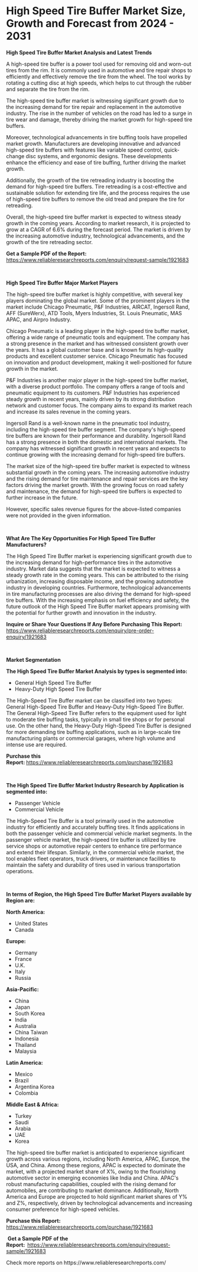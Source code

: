<p><h1>High Speed Tire Buffer Market Size, Growth and Forecast from 2024 - 2031</h1></p><p><strong>High Speed Tire Buffer Market Analysis and Latest Trends</strong></p>
<p><p>A high-speed tire buffer is a power tool used for removing old and worn-out tires from the rim. It is commonly used in automotive and tire repair shops to efficiently and effectively remove the tire from the wheel. The tool works by rotating a cutting disc at high speeds, which helps to cut through the rubber and separate the tire from the rim.</p><p>The high-speed tire buffer market is witnessing significant growth due to the increasing demand for tire repair and replacement in the automotive industry. The rise in the number of vehicles on the road has led to a surge in tire wear and damage, thereby driving the market growth for high-speed tire buffers.</p><p>Moreover, technological advancements in tire buffing tools have propelled market growth. Manufacturers are developing innovative and advanced high-speed tire buffers with features like variable speed control, quick-change disc systems, and ergonomic designs. These developments enhance the efficiency and ease of tire buffing, further driving the market growth.</p><p>Additionally, the growth of the tire retreading industry is boosting the demand for high-speed tire buffers. Tire retreading is a cost-effective and sustainable solution for extending tire life, and the process requires the use of high-speed tire buffers to remove the old tread and prepare the tire for retreading.</p><p>Overall, the high-speed tire buffer market is expected to witness steady growth in the coming years. According to market research, it is projected to grow at a CAGR of 6.6% during the forecast period. The market is driven by the increasing automotive industry, technological advancements, and the growth of the tire retreading sector.</p></p>
<p><strong>Get a Sample PDF of the Report:&nbsp;</strong> <a href="https://www.reliableresearchreports.com/enquiry/request-sample/1921683">https://www.reliableresearchreports.com/enquiry/request-sample/1921683</a></p>
<p>&nbsp;</p>
<p><strong>High Speed Tire Buffer Major Market Players</strong></p>
<p><p>The high-speed tire buffer market is highly competitive, with several key players dominating the global market. Some of the prominent players in the market include Chicago Pneumatic, P&F Industries, AIRCAT, Ingersoll Rand, AFF (SureWerx), ATD Tools, Myers Industries, St. Louis Pneumatic, MAS APAC, and Airpro Industry.</p><p>Chicago Pneumatic is a leading player in the high-speed tire buffer market, offering a wide range of pneumatic tools and equipment. The company has a strong presence in the market and has witnessed consistent growth over the years. It has a global customer base and is known for its high-quality products and excellent customer service. Chicago Pneumatic has focused on innovation and product development, making it well-positioned for future growth in the market.</p><p>P&F Industries is another major player in the high-speed tire buffer market, with a diverse product portfolio. The company offers a range of tools and pneumatic equipment to its customers. P&F Industries has experienced steady growth in recent years, mainly driven by its strong distribution network and customer focus. The company aims to expand its market reach and increase its sales revenue in the coming years.</p><p>Ingersoll Rand is a well-known name in the pneumatic tool industry, including the high-speed tire buffer segment. The company's high-speed tire buffers are known for their performance and durability. Ingersoll Rand has a strong presence in both the domestic and international markets. The company has witnessed significant growth in recent years and expects to continue growing with the increasing demand for high-speed tire buffers.</p><p>The market size of the high-speed tire buffer market is expected to witness substantial growth in the coming years. The increasing automotive industry and the rising demand for tire maintenance and repair services are the key factors driving the market growth. With the growing focus on road safety and maintenance, the demand for high-speed tire buffers is expected to further increase in the future.</p><p>However, specific sales revenue figures for the above-listed companies were not provided in the given information.</p></p>
<p>&nbsp;</p>
<p><strong>What Are The Key Opportunities For High Speed Tire Buffer Manufacturers?</strong></p>
<p><p>The High Speed Tire Buffer market is experiencing significant growth due to the increasing demand for high-performance tires in the automotive industry. Market data suggests that the market is expected to witness a steady growth rate in the coming years. This can be attributed to the rising urbanization, increasing disposable income, and the growing automotive industry in developing countries. Furthermore, technological advancements in tire manufacturing processes are also driving the demand for high-speed tire buffers. With the increasing emphasis on fuel efficiency and safety, the future outlook of the High Speed Tire Buffer market appears promising with the potential for further growth and innovation in the industry.</p></p>
<p><strong>Inquire or Share Your Questions If Any Before Purchasing This Report:</strong> <a href="https://www.reliableresearchreports.com/enquiry/pre-order-enquiry/1921683">https://www.reliableresearchreports.com/enquiry/pre-order-enquiry/1921683</a></p>
<p>&nbsp;</p>
<p><strong>Market Segmentation</strong></p>
<p><strong>The High Speed Tire Buffer Market Analysis by types is segmented into:</strong></p>
<p><ul><li>General High Speed Tire Buffer</li><li>Heavy-Duty High Speed Tire Buffer</li></ul></p>
<p><p>The High-Speed Tire Buffer market can be classified into two types: General High-Speed Tire Buffer and Heavy-Duty High-Speed Tire Buffer. The General High-Speed Tire Buffer refers to the equipment used for light to moderate tire buffing tasks, typically in small tire shops or for personal use. On the other hand, the Heavy-Duty High-Speed Tire Buffer is designed for more demanding tire buffing applications, such as in large-scale tire manufacturing plants or commercial garages, where high volume and intense use are required.</p></p>
<p><strong>Purchase this Report:&nbsp;</strong><a href="https://www.reliableresearchreports.com/purchase/1921683">https://www.reliableresearchreports.com/purchase/1921683</a></p>
<p>&nbsp;</p>
<p><strong>The High Speed Tire Buffer Market Industry Research by Application is segmented into:</strong></p>
<p><ul><li>Passenger Vehicle</li><li>Commercial Vehicle</li></ul></p>
<p><p>The High-Speed Tire Buffer is a tool primarily used in the automotive industry for efficiently and accurately buffing tires. It finds applications in both the passenger vehicle and commercial vehicle market segments. In the passenger vehicle market, the high-speed tire buffer is utilized by tire service shops or automotive repair centers to enhance tire performance and extend their lifespan. Similarly, in the commercial vehicle market, the tool enables fleet operators, truck drivers, or maintenance facilities to maintain the safety and durability of tires used in various transportation operations.</p></p>
<p>&nbsp;</p>
<p><strong>In terms of Region, the High Speed Tire Buffer Market Players available by Region are:</strong></p>
<p>
    <p> <strong> North America: </strong>
        <ul>
            <li>United States</li>
            <li>Canada</li>
        </ul>
        </p> 
    <p> <strong> Europe: </strong>
        <ul>
            <li>Germany</li>
            <li>France</li>
            <li>U.K.</li>
            <li>Italy</li>
            <li>Russia</li>
        </ul>
        </p> 
    <p> <strong> Asia-Pacific: </strong>
        <ul>
            <li>China</li>
            <li>Japan</li>
            <li>South Korea</li>
            <li>India</li>
            <li>Australia</li>
            <li>China Taiwan</li>
            <li>Indonesia</li>
            <li>Thailand</li>
            <li>Malaysia</li>
        </ul>
        </p> 
    <p> <strong> Latin America: </strong>
        <ul>
            <li>Mexico</li>
            <li>Brazil</li>
            <li>Argentina Korea</li>
            <li>Colombia</li>
        </ul>
        </p> 
    <p> <strong> Middle East & Africa: </strong>
        <ul>
            <li>Turkey</li>
            <li>Saudi</li>
            <li>Arabia</li>
            <li>UAE</li>
            <li>Korea</li>
        </ul>
    </p>
    </p>
<p><p>The high-speed tire buffer market is anticipated to experience significant growth across various regions, including North America, APAC, Europe, the USA, and China. Among these regions, APAC is expected to dominate the market, with a projected market share of X%, owing to the flourishing automotive sector in emerging economies like India and China. APAC's robust manufacturing capabilities, coupled with the rising demand for automobiles, are contributing to market dominance. Additionally, North America and Europe are projected to hold significant market shares of Y% and Z%, respectively, driven by technological advancements and increasing consumer preference for high-speed vehicles.</p></p>
<p><strong>Purchase this Report: </strong><a href="https://www.reliableresearchreports.com/purchase/1921683">https://www.reliableresearchreports.com/purchase/1921683</a></p>
<p>&nbsp;<strong>Get a Sample PDF of the Report:&nbsp;&nbsp;</strong><a href="https://www.reliableresearchreports.com/enquiry/request-sample/1921683">https://www.reliableresearchreports.com/enquiry/request-sample/1921683</a></p>
<p><strong></strong></p>
<p>Check more reports on https://www.reliableresearchreports.com/</p>